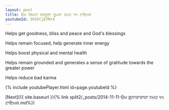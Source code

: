 ```yaml
---
layout: post
title: ਓਮ ਸਿਮਹਾ ਸਰਧੂਲਾ ਰੂਪਯਾ ਨਮਹ ੧੧ ਟਾਇਮਸ
youtubeId: 3FGFCjETMr4
---
```

 
 
Helps get goodness, bliss and peace and God's blessings
 
Helps remain focused, help generate inner energy 
 
Helps boost physical and mental health 
 
Helps remain grounded and generates a sense of gratitude towards the greater power 
 
Helps reduce bad karma
 
 
 
 


{% include youtubePlayer.html id=page.youtubeId %}
 
[Next]({{ site.baseurl }}{% link  split2/_posts/2014-11-11-ਓਮ ਗੁਨਾਕਾਰਾਯਾ ਨਮਹ ੧੧ ਟਾਇਮਸ.md%})
 
